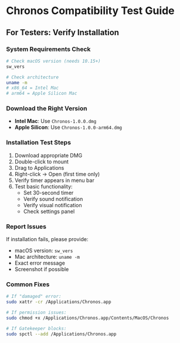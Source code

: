 # Chronos Compatibility Test Guide

## For Testers: Verify Installation

### System Requirements Check
```bash
# Check macOS version (needs 10.15+)
sw_vers

# Check architecture 
uname -m
# x86_64 = Intel Mac
# arm64 = Apple Silicon Mac
```

### Download the Right Version
- **Intel Mac**: Use `Chronos-1.0.0.dmg`
- **Apple Silicon**: Use `Chronos-1.0.0-arm64.dmg`

### Installation Test Steps
1. Download appropriate DMG
2. Double-click to mount
3. Drag to Applications
4. Right-click → Open (first time only)
5. Verify timer appears in menu bar
6. Test basic functionality:
   - Set 30-second timer
   - Verify sound notification
   - Verify visual notification
   - Check settings panel

### Report Issues
If installation fails, please provide:
- macOS version: `sw_vers`
- Mac architecture: `uname -m`
- Exact error message
- Screenshot if possible

### Common Fixes
```bash
# If "damaged" error:
sudo xattr -cr /Applications/Chronos.app

# If permission issues:
sudo chmod +x /Applications/Chronos.app/Contents/MacOS/Chronos

# If Gatekeeper blocks:
sudo spctl --add /Applications/Chronos.app
```